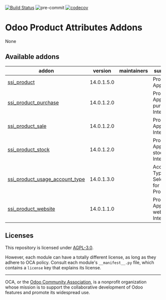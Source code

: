 [![Build Status](https://travis-ci.com/open-synergy/opnsynid-product-attribute.svg?branch=14.0)](https://travis-ci.com/open-synergy/opnsynid-product-attribute)
![pre-commit](https://github.com/open-synergy/opnsynid-product-attribute/actions/workflows/pre-commit.yml/badge.svg)
[![codecov](https://codecov.io/gh/open-synergy/opnsynid-product-attribute/branch/14.0/graph/badge.svg)](https://codecov.io/gh/open-synergy/opnsynid-product-attribute)

<!-- /!\ do not modify above this line -->

# Odoo Product Attributes Addons

None

<!-- /!\ do not modify below this line -->

<!-- prettier-ignore-start -->

[//]: # (addons)

Available addons
----------------
addon | version | maintainers | summary
--- | --- | --- | ---
[ssi_product](ssi_product/) | 14.0.1.5.0 |  | Product App
[ssi_product_purchase](ssi_product_purchase/) | 14.0.1.2.0 |  | Product App - purchase Integration
[ssi_product_sale](ssi_product_sale/) | 14.0.1.2.0 |  | Product App - sale Integration
[ssi_product_stock](ssi_product_stock/) | 14.0.1.2.0 |  | Product App - stock Integration
[ssi_product_usage_account_type](ssi_product_usage_account_type/) | 14.0.1.3.0 |  | Account Type Selection for Product
[ssi_product_website](ssi_product_website/) | 14.0.1.1.0 |  | Product App - website Integration

[//]: # (end addons)

<!-- prettier-ignore-end -->

## Licenses

This repository is licensed under [AGPL-3.0](LICENSE).

However, each module can have a totally different license, as long as they adhere to OCA
policy. Consult each module's `__manifest__.py` file, which contains a `license` key
that explains its license.

----

OCA, or the [Odoo Community Association](http://odoo-community.org/), is a nonprofit
organization whose mission is to support the collaborative development of Odoo features
and promote its widespread use.
